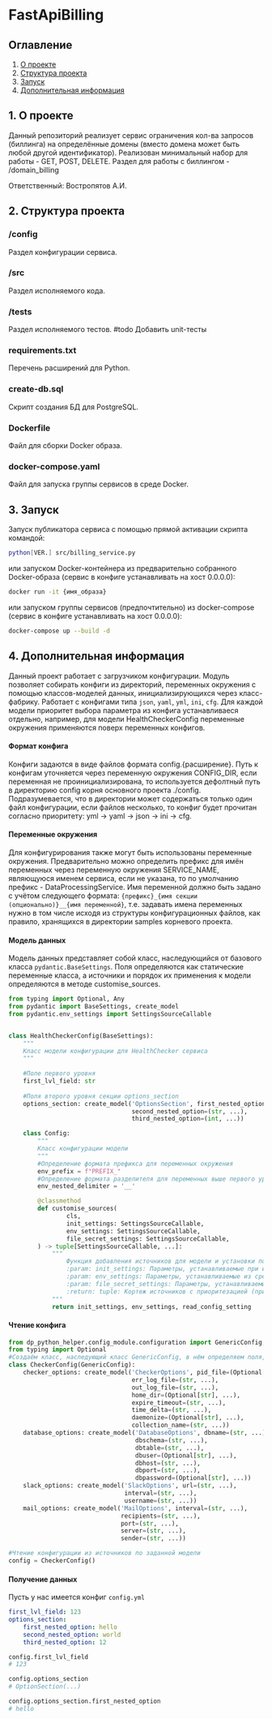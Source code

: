 # FastApiBilling

## Оглавление
1. [О проекте](#about_project)
2. [Структура проекта](#project_structure)
3. [Запуск](#launch)
4. [Дополнительная информация](#extra_info)


## 1. <a name="about_project">О проекте</a>
Данный репозиторий реализует сервис ограничения кол-ва запросов (биллинга) на определённые домены (вместо домена может быть любой другой идентификатор).
Реализован минимальный набор для работы - GET, POST, DELETE.
Раздел для работы с биллингом - /domain_billing

Ответственный: Востропятов А.И.

## 2. <a name="project_structure">Структура проекта</a>
### /config
Раздел конфигурации сервиса.
### /src
Раздел исполняемого кода.
### /tests
Раздел исполняемого тестов. #todo Добавить unit-тесты
### requirements.txt
Перечень расширений для Python.
### create-db.sql
Скрипт создания БД для PostgreSQL.
### Dockerfile
Файл для сборки Docker образа.
### docker-compose.yaml
Файл для запуска группы сервисов в среде Docker.

## 3. <a name="launch">Запуск</a>
Запуск публикатора сервиса с помощью прямой активации скрипта командой:
```sh
python[VER.] src/billing_service.py
```
или запуском Docker-контейнера из предварительно собранного Docker-образа (сервис в конфиге устанавливать на хост 0.0.0.0):
```sh
docker run -it {имя_образа}
```
или запуском группы сервисов (предпочтительно) из docker-compose (сервис в конфиге устанавливать на хост 0.0.0.0):
```sh
docker-compose up --build -d
```
## 4. <a name="extra_info">Дополнительная информация</a>
Данный проект работает с загрузчиком конфигурации.
Модуль позволяет собирать конфиги из директорий, переменных окружения с помощью классов-моделей данных, инициализирующихся через класс-фабрику. Работает с конфигами типа `json`, `yaml`, `yml`, `ini`, `cfg`.
Для каждой модели приоритет выбора параметра из конфига устанавливаеся отдельно, например, для модели HealthCheckerConfig переменные окружения применяются поверх переменных конфигов.
#### Формат конфига
Конфиги задаются в виде файлов формата config.{расширение}.
Путь к конфигам уточняется через переменную окружения CONFIG_DIR, если переменная не проинициализирована, то используется дефолтный путь в директорию config корня основного проекта ./config.
Подразумевается, что в директории может содержаться только один файл конфигурации, если файлов несколько, то конфиг будет прочитан согласно приоритету: yml -> yaml -> json -> ini -> cfg.

#### Переменные окружения
Для конфигурирования также могут быть использованы переменные окружения.
Предварительно можно определить префикс для имён переменных через переменную окружения SERVICE_NAME, являющуюся именем сервиса, если не указана, то по умолчанию префикс - DataProcessingService.
Имя переменной должно быть задано с учётом следующего формата: `{префикс}_{имя секции (опционально)}__{имя переменной}`, т.е. задавать имена переменных нужно в том числе исходя из структуры конфигурационных файлов, как правило, хранящихся в директории samples корневого проекта.

#### Модель данных
Модель данных представляет собой класс, наследующийся от базового класса `pydantic.BaseSettings`. Поля определяются как статические переменные класса, а источники и порядок их применения к модели определяются в методе customise_sources.
```python
from typing import Optional, Any
from pydantic import BaseSettings, create_model
from pydantic.env_settings import SettingsSourceCallable


class HealthCheckerConfig(BaseSettings):
    """
    Класс модели конфигурации для HealthChecker сервиса
    """
    
    #Поле первого уровня
    first_lvl_field: str
    
    #Поля второго уровня секции options_section
    options_section: create_model('OptionsSection', first_nested_option=(Optional[str], ...),
                                  second_nested_option=(str, ...),
                                  third_nested_option=(int, ...))

    class Config:
        """
        Класс конфигурации модели
        """
        #Определение формата префикса для переменных окружения
        env_prefix = f"PREFIX_"
        #Определение формата разделителя для переменных выше первого уровня
        env_nested_delimiter = '__'

        @classmethod
        def customise_sources(
                cls,
                init_settings: SettingsSourceCallable,
                env_settings: SettingsSourceCallable,
                file_secret_settings: SettingsSourceCallable,
        ) -> tuple[SettingsSourceCallable, ...]:
            """
                Функция добавления источников для модели и установки порядка их применения на модель
                :param: init_settings: Параметры, устанавливаемые при инициализации модели
                :param: env_settings: Параметры, устанавливаемые из среды окружения
                :param: file_secret_settings: Параметры, устанавливаемые из SECRET файла
                :return: tuple: Кортеж источников с приоритезацией (приоритет уменьшается слева направо)
            """
            return init_settings, env_settings, read_config_setting
```

#### Чтение конфига
```python
from dp_python_helper.config_module.configuration import GenericConfig, create_model
from typing import Optional
#Создаём класс, наследующий класс GenericConfig, в нём определяем поля, изменяем поведение
class CheckerConfig(GenericConfig):
    checker_options: create_model('CheckerOptions', pid_file=(Optional[str], ...),
                                  err_log_file=(str, ...),
                                  out_log_file=(str, ...),
                                  home_dir=(Optional[str], ...),
                                  expire_timeout=(str, ...),
                                  time_delta=(str, ...),
                                  daemonize=(Optional[str], ...),
                                  collection_name=(str, ...))
    database_options: create_model('DatabaseOptions', dbname=(str, ...),
                                   dbschema=(str, ...),
                                   dbtable=(str, ...),
                                   dbuser=(Optional[str], ...),
                                   dbhost=(str, ...),
                                   dbport=(str, ...),
                                   dbpassword=(Optional[str], ...))
    slack_options: create_model('SlackOptions', url=(str, ...),
                                interval=(str, ...),
                                username=(str, ...))
    mail_options: create_model('MailOptions', interval=(str, ...),
                               recipients=(str, ...),
                               port=(str, ...),
                               server=(str, ...),
                               sender=(str, ...))

#Чтение конфигурации из источников по заданной модели
config = CheckerConfig()
```

#### Получение данных
Пусть у нас имеется конфиг `config.yml`

```yaml
first_lvl_field: 123
options_section: 
    first_nested_option: hello
    second_nested_option: world
    third_nested_option: 12
```

```python
config.first_lvl_field
# 123

config.options_section
# OptionSection(...)

config.options_section.first_nested_option
# hello
```



